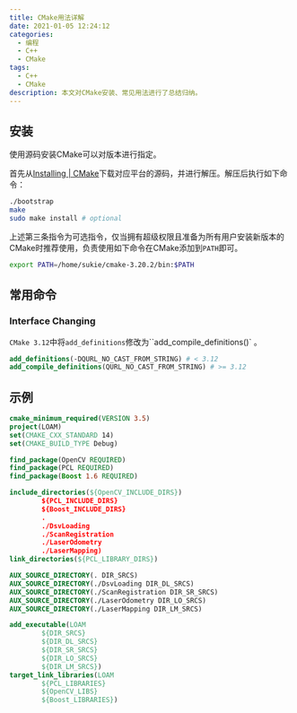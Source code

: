 ```yaml
---
title: CMake用法详解
date: 2021-01-05 12:24:12
categories:
  - 编程
  - C++
  - CMake
tags: 
  - C++
  - CMake
description: 本文对CMake安装、常见用法进行了总结归纳。
---
```


## 安装

使用源码安装CMake可以对版本进行指定。

首先从[Installing | CMake](https://cmake.org/install/)下载对应平台的源码，并进行解压。解压后执行如下命令：

```bash
./bootstrap
make
sudo make install # optional
```

上述第三条指令为可选指令，仅当拥有超级权限且准备为所有用户安装新版本的CMake时推荐使用，负责使用如下命令在CMake添加到`PATH`即可。

```bash
export PATH=/home/sukie/cmake-3.20.2/bin:$PATH
```

## 常用命令

### Interface Changing

`CMake 3.12`中将`add_definitions`修改为``add_compile_definitions()` 。

```cmake
add_definitions(-DQURL_NO_CAST_FROM_STRING) # < 3.12
add_compile_definitions(QURL_NO_CAST_FROM_STRING) # >= 3.12
```



## 示例

```cmake
cmake_minimum_required(VERSION 3.5)
project(LOAM)
set(CMAKE_CXX_STANDARD 14)
set(CMAKE_BUILD_TYPE Debug)

find_package(OpenCV REQUIRED)
find_package(PCL REQUIRED)
find_package(Boost 1.6 REQUIRED)

include_directories(${OpenCV_INCLUDE_DIRS})
        ${PCL_INCLUDE_DIRS}
        ${Boost_INCLUDE_DIRS}
        .
        ./DsvLoading
        ./ScanRegistration
        ./LaserOdometry
        ./LaserMapping)
link_directories(${PCL_LIBRARY_DIRS})

AUX_SOURCE_DIRECTORY(. DIR_SRCS)
AUX_SOURCE_DIRECTORY(./DsvLoading DIR_DL_SRCS)
AUX_SOURCE_DIRECTORY(./ScanRegistration DIR_SR_SRCS)
AUX_SOURCE_DIRECTORY(./LaserOdometry DIR_LO_SRCS)
AUX_SOURCE_DIRECTORY(./LaserMapping DIR_LM_SRCS)

add_executable(LOAM
        ${DIR_SRCS}
        ${DIR_DL_SRCS}
        ${DIR_SR_SRCS}
        ${DIR_LO_SRCS}
        ${DIR_LM_SRCS})
target_link_libraries(LOAM
        ${PCL_LIBRARIES}
        ${OpenCV_LIBS}
        ${Boost_LIBRARIES})
```